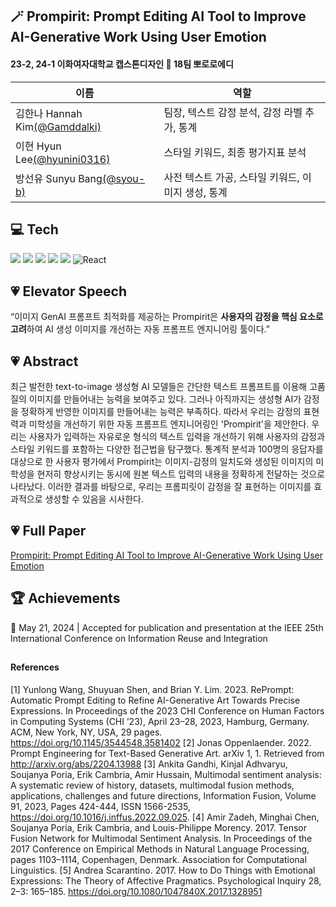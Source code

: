 ## 🪄 Prompirit: Prompt Editing AI Tool to Improve AI-Generative Work Using User Emotion

#### 23-2, 24-1 이화여자대학교 캡스톤디자인 🎨 18팀 뽀로로에디
이름 | 역할
------------- | -------------
김한나 Hannah Kim[(@Gamddalki)](https://github.com/gamddalki) | 팀장, 텍스트 감정 분석, 감정 라벨 추가, 통계
이현 Hyun Lee[(@hyunini0316)](https://github.com/hyuni0316) | 스타일 키워드, 최종 평가지표 분석
방선유 Sunyu Bang[(@syou-b)](https://github.com/syou-b) | 사전 텍스트 가공, 스타일 키워드, 이미지 생성, 통계

## 💻 Tech
<img src="https://img.shields.io/badge/Python-3776AB?style=for-the-badge&logo=Python&logoColor=white"> <img src="https://img.shields.io/badge/PyTorch-EE4C2C?style=for-the-badge&logo=PyTorch&logoColor=white"> <img src="https://img.shields.io/badge/OpenCV-5C3EE8?style=for-the-badge&logo=OpenCV&logoColor=white"> <img src="https://img.shields.io/badge/OpenAI-412991?style=for-the-badge&logo=OpenAI&logoColor=white"> <img src="https://img.shields.io/badge/firebase-FFCA28?style=for-the-badge&logo=firebase&logoColor=white">   ![React](https://img.shields.io/badge/React-61DAFB.svg?style=for-the-badge&logo=React&logoColor=fff)


## 💗 Elevator Speech
“이미지 GenAI 프롬프트 최적화를 제공하는 Prompirit은 **사용자의 감정을 ﻿핵심 요소로 고려**하여 AI 생성 이미지를 개선하는 자동 프롬프트 엔지니어링 툴이다.”

## 💗 Abstract
최근 발전한 text-to-image 생성형 AI 모델들은 간단한 텍스트 프롬프트를 이용해 고품질의 이미지를 만들어내는 능력을 보여주고 있다. 그러나 아직까지는 생성형 AI가 감정을 정확하게 반영한 이미지를 만들어내는 능력은 부족하다. 따라서 우리는 감정의 표현력과 미학성을 개선하기 위한 자동 프롬프트 엔지니어링인 'Prompirit'을 제안한다. 우리는 사용자가 입력하는 자유로운 형식의 텍스트 입력을 개선하기 위해 사용자의 감정과 스타일 키워드를 포함하는 다양한 접근법을 탐구했다. 통계적 분석과 100명의 응답자를 대상으로 한 사용자 평가에서 Prompirit는 이미지-감정의 일치도와 생성된 이미지의 미학성을 현저히 향상시키는 동시에 원본 텍스트 입력의 내용을 정확하게 전달하는 것으로 나타났다. 이러한 결과를 바탕으로, 우리는 프롬피릿이 감정을 잘 표현하는 이미지를 효과적으로 생성할 수 있음을 시사한다.

## 💗 Full Paper
[Prompirit: Prompt Editing AI Tool to Improve AI-Generative Work Using User Emotion](https://sites.google.com/view/prompirit-pororoeddy)


## 🏆 Achievements
📅 May 21, 2024 | Accepted for publication and presentation at the IEEE 25th International Conference on Information Reuse and Integration



##
#### References
[1] Yunlong Wang, Shuyuan Shen, and Brian Y. Lim. 2023. RePrompt: Automatic Prompt Editing to Refine AI-Generative Art Towards Precise Expressions. In Proceedings of the 2023 CHI Conference on Human Factors in Computing Systems (CHI ’23), April 23–28, 2023, Hamburg, Germany. ACM, New York, NY, USA, 29 pages. https://doi.org/10.1145/3544548.3581402
[2] Jonas Oppenlaender. 2022. Prompt Engineering for Text-Based Generative Art. arXiv 1, 1. Retrieved from http://arxiv.org/abs/2204.13988
[3] Ankita Gandhi, Kinjal Adhvaryu, Soujanya Poria, Erik Cambria, Amir Hussain, Multimodal sentiment analysis: A systematic review of history, datasets, multimodal fusion methods, applications, challenges and future directions, Information Fusion, Volume 91, 2023, Pages 424-444, ISSN 1566-2535, https://doi.org/10.1016/j.inffus.2022.09.025.
[4] Amir Zadeh, Minghai Chen, Soujanya Poria, Erik Cambria, and Louis-Philippe Morency. 2017. Tensor Fusion Network for Multimodal Sentiment Analysis. In Proceedings of the 2017 Conference on Empirical Methods in Natural Language Processing, pages 1103–1114, Copenhagen, Denmark. Association for Computational Linguistics.
[5] Andrea Scarantino. 2017. How to Do Things with Emotional Expressions: The Theory of Affective Pragmatics. Psychological Inquiry 28, 2–3: 165–185. https://doi.org/10.1080/1047840X.2017.1328951
